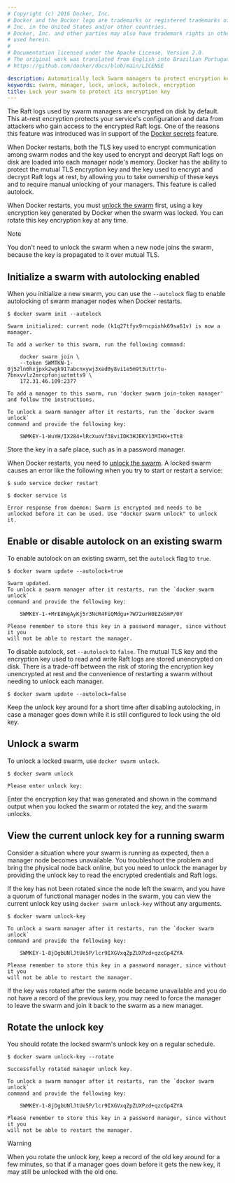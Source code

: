 ```yaml
---
# Copyright (c) 2016 Docker, Inc.
# Docker and the Docker logo are trademarks or registered trademarks of Docker,
# Inc. in the United States and/or other countries.
# Docker, Inc. and other parties may also have trademark rights in other terms
# used herein.
#
# Documentation licensed under the Apache License, Version 2.0.
# The original work was translated from English into Brazilian Portuguese.
# https://github.com/docker/docs/blob/main/LICENSE

description: Automatically lock Swarm managers to protect encryption keys
keywords: swarm, manager, lock, unlock, autolock, encryption
title: Lock your swarm to protect its encryption key
---
```

The Raft logs used by swarm managers are encrypted on disk by default. This at-rest
encryption protects your service's configuration and data from attackers who gain
access to the encrypted Raft logs. One of the reasons this feature was introduced
was in support of the [Docker secrets](secrets.md) feature.

When Docker restarts, both the TLS key used to encrypt communication among swarm
nodes and the key used to encrypt and decrypt Raft logs on disk are loaded
into each manager node's memory. Docker has the ability to protect the mutual TLS
encryption key and the key used to encrypt and decrypt Raft logs at rest, by
allowing you to take ownership of these keys and to require manual unlocking of
your managers. This feature is called autolock.

When Docker restarts, you must
[unlock the swarm](#unlock-a-swarm) first, using a
key encryption key generated by Docker when the swarm was locked. You can
rotate this key encryption key at any time.

> [!NOTE]
>
> You don't need to unlock the swarm when a new node joins the swarm,
> because the key is propagated to it over mutual TLS.

## Initialize a swarm with autolocking enabled

When you initialize a new swarm, you can use the `--autolock` flag to
enable autolocking of swarm manager nodes when Docker restarts.

```console
$ docker swarm init --autolock

Swarm initialized: current node (k1q27tfyx9rncpixhk69sa61v) is now a manager.

To add a worker to this swarm, run the following command:

    docker swarm join \
    --token SWMTKN-1-0j52ln6hxjpxk2wgk917abcnxywj3xed0y8vi1e5m9t3uttrtu-7bnxvvlz2mrcpfonjuztmtts9 \
    172.31.46.109:2377

To add a manager to this swarm, run 'docker swarm join-token manager' and follow the instructions.

To unlock a swarm manager after it restarts, run the `docker swarm unlock`
command and provide the following key:

    SWMKEY-1-WuYH/IX284+lRcXuoVf38viIDK3HJEKY13MIHX+tTt8
```

Store the key in a safe place, such as in a password manager.

When Docker restarts, you need to [unlock the swarm](#unlock-a-swarm). A locked
swarm causes an error like the following when you try to start or restart a
service:

```console
$ sudo service docker restart

$ docker service ls

Error response from daemon: Swarm is encrypted and needs to be unlocked before it can be used. Use "docker swarm unlock" to unlock it.
```

## Enable or disable autolock on an existing swarm

To enable autolock on an existing swarm, set the `autolock` flag to `true`.

```console
$ docker swarm update --autolock=true

Swarm updated.
To unlock a swarm manager after it restarts, run the `docker swarm unlock`
command and provide the following key:

    SWMKEY-1-+MrE8NgAyKj5r3NcR4FiQMdgu+7W72urH0EZeSmP/0Y

Please remember to store this key in a password manager, since without it you
will not be able to restart the manager.
```

To disable autolock, set `--autolock` to `false`. The mutual TLS key and the
encryption key used to read and write Raft logs are stored unencrypted on
disk. There is a trade-off between the risk of storing the encryption key
unencrypted at rest and the convenience of restarting a swarm without
needing to unlock each manager.

```console
$ docker swarm update --autolock=false
```

Keep the unlock key around for a short time after disabling autolocking, in case
a manager goes down while it is still configured to lock using the old key.

## Unlock a swarm

To unlock a locked swarm, use `docker swarm unlock`.

```console
$ docker swarm unlock

Please enter unlock key:
```

Enter the encryption key that was generated and shown in the command output when
you locked the swarm or rotated the key, and the swarm unlocks.

## View the current unlock key for a running swarm

Consider a situation where your swarm is running as expected, then a manager
node becomes unavailable. You troubleshoot the problem and bring the physical
node back online, but you need to unlock the manager by providing the unlock
key to read the encrypted credentials and Raft logs.

If the key has not been rotated since the node left the swarm, and you have a
quorum of functional manager nodes in the swarm, you can view the current unlock
key using `docker swarm unlock-key` without any arguments.

```console
$ docker swarm unlock-key

To unlock a swarm manager after it restarts, run the `docker swarm unlock`
command and provide the following key:

    SWMKEY-1-8jDgbUNlJtUe5P/lcr9IXGVxqZpZUXPzd+qzcGp4ZYA

Please remember to store this key in a password manager, since without it you
will not be able to restart the manager.
```

If the key was rotated after the swarm node became unavailable and you do not
have a record of the previous key, you may need to force the manager to leave
the swarm and join it back to the swarm as a new manager.

## Rotate the unlock key

You should rotate the locked swarm's unlock key on a regular schedule.

```console
$ docker swarm unlock-key --rotate

Successfully rotated manager unlock key.

To unlock a swarm manager after it restarts, run the `docker swarm unlock`
command and provide the following key:

    SWMKEY-1-8jDgbUNlJtUe5P/lcr9IXGVxqZpZUXPzd+qzcGp4ZYA

Please remember to store this key in a password manager, since without it you
will not be able to restart the manager.
```

> [!WARNING]
>
> When you rotate the unlock key, keep a record of the old key
> around for a few minutes, so that if a manager goes down before it gets the new
> key, it may still be unlocked with the old one.

